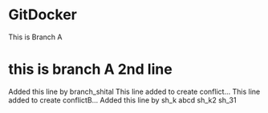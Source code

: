 # GitDocker
This is Branch A

this is branch A 2nd line
=======
Added this line by branch_shital
This line added to create conflict...
This line added to create conflictB...
Added this line by sh_k
abcd
sh_k2
sh_31

